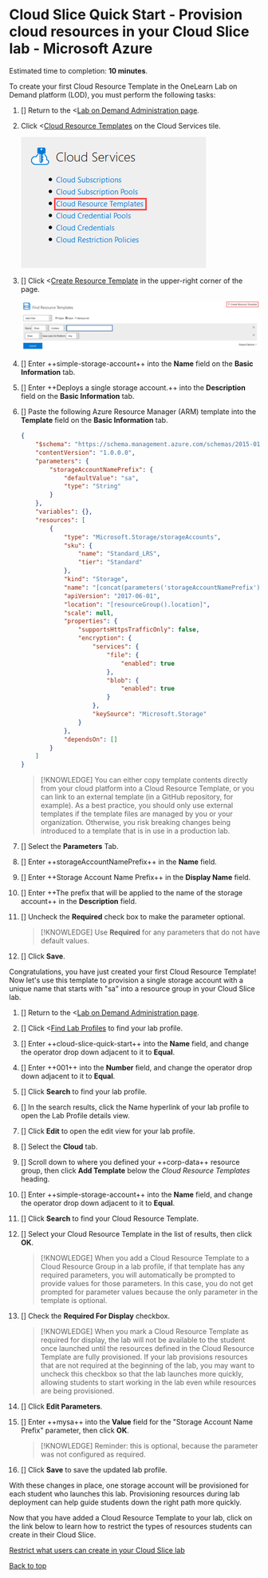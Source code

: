 # Cloud Slice Quick Start - Provision cloud resources in your Cloud Slice lab - Microsoft Azure

Estimated time to completion: **10 minutes**.

To create your first Cloud Resource Template in the OneLearn Lab on Demand platform (LOD), you must perform the following tasks:

1. [] Return to the <[Lab on Demand Administration page](/Admin).

1. Click <[Cloud Resource Templates](/CloudTemplate) on the Cloud Services tile.

   ![Cloud Resource Templates](images/lod-open-cloud-resource-templates.png)

1. [] Click <[Create Resource Template](/CloudTemplate/Create) in the upper-right corner of the page.

   ![Create Cloud Resource Template](images/lod-create-cloud-resource-template.png)

1. [] Enter ++simple-storage-account++ into the **Name** field on the **Basic Information** tab.

1. [] Enter ++Deploys a single storage account.++ into the **Description** field on the **Basic Information** tab.

1. [] Paste the following Azure Resource Manager (ARM) template into the **Template** field on the **Basic Information** tab.

    ```json
    {
        "$schema": "https://schema.management.azure.com/schemas/2015-01-01/deploymentTemplate.json#",
        "contentVersion": "1.0.0.0",
        "parameters": {
            "storageAccountNamePrefix": {
                "defaultValue": "sa",
                "type": "String"
            }
        },
        "variables": {},
        "resources": [
            {
                "type": "Microsoft.Storage/storageAccounts",
                "sku": {
                    "name": "Standard_LRS",
                    "tier": "Standard"
                },
                "kind": "Storage",
                "name": "[concat(parameters('storageAccountNamePrefix'), uniqueString(resourceGroup().id))]",
                "apiVersion": "2017-06-01",
                "location": "[resourceGroup().location]",
                "scale": null,
                "properties": {
                    "supportsHttpsTrafficOnly": false,
                    "encryption": {
                        "services": {
                            "file": {
                                "enabled": true
                            },
                            "blob": {
                                "enabled": true
                            }
                        },
                        "keySource": "Microsoft.Storage"
                    }
                },
                "dependsOn": []
            }
        ]
    }    
    ```

    > [!KNOWLEDGE] You can either copy template contents directly from your cloud platform into a Cloud Resource Template, or you can link to an external template (in a GitHub repository, for example). As a best practice, you should only use external templates if the template files are managed by you or your organization. Otherwise, you risk breaking changes being introduced to a template that is in use in a production lab.

1. [] Select the **Parameters** Tab.

1. [] Enter ++storageAccountNamePrefix++ in the **Name** field.

1. [] Enter ++Storage Account Name Prefix++ in the **Display Name** field.

1. [] Enter ++The prefix that will be applied to the name of the storage account++ in the **Description** field.

1. [] Uncheck the **Required** check box to make the parameter optional.

    > [!KNOWLEDGE] Use **Required** for any parameters that do not have default values.

1. [] Click **Save**.

Congratulations, you have just created your first Cloud Resource Template! Now let's use this template to provision a single storage account with a unique name that starts with "sa" into a resource group in your Cloud Slice lab.

1. [] Return to the <[Lab on Demand Administration page](/Admin).

1. [] Click <[Find Lab Profiles](/LabProfile) to find your lab profile.

1. [] Enter ++cloud-slice-quick-start++ into the **Name** field, and change the operator drop down adjacent to it to **Equal**.

1. [] Enter ++001++ into the **Number** field, and change the operator drop down adjacent to it to **Equal**.

1. [] Click **Search** to find your lab profile.

1. [] In the search results, click the Name hyperlink of your lab profile to open the Lab Profile details view.

1. [] Click **Edit** to open the edit view for your lab profile.

1. [] Select the **Cloud** tab.

1. [] Scroll down to where you defined your ++corp-data++ resource group, then click **Add Template** below the _Cloud Resource Templates_ heading.

1. [] Enter ++simple-storage-account++ into the **Name** field, and change the operator drop down adjacent to it to **Equal**.

1. [] Click **Search** to find your Cloud Resource Template.

1. [] Select your Cloud Resource Template in the list of results, then click **OK**.

    > [!KNOWLEDGE] When you add a Cloud Resource Template to a Cloud Resource Group in a lab profile, if that template has any required parameters, you will automatically be prompted to provide values for those parameters. In this case, you do not get prompted for parameter values because the only parameter in the template is optional.

1. [] Check the **Required For Display** checkbox.

    > [!KNOWLEDGE] When you mark a Cloud Resource Template as required for display, the lab will not be available to the student once launched until the resources defined in the Cloud Resource Template are fully provisioned. If your lab provisions resources that are not required at the beginning of the lab, you may want to uncheck this checkbox so that the lab launches more quickly, allowing students to start working in the lab even while resources are being provisioned.

1. [] Click **Edit Parameters**.

1. [] Enter ++mysa++ into the **Value** field for the "Storage Account Name Prefix" parameter, then click **OK**.

    > [!KNOWLEDGE] Reminder: this is optional, because the parameter was not configured as required.

1. [] Click **Save** to save the updated lab profile.

With these changes in place, one storage account will be provisioned for each student who launches this lab. Provisioning resources during lab deployment can help guide students down the right path more quickly.

Now that you have added a Cloud Resource Template to your lab, click on the link below to learn how to restrict the types of resources students can create in their Cloud Slice.

[Restrict what users can create in your Cloud Slice lab](restriction-policies.md)

[Back to top][back-to-top]

[back-to-top]: #cloud-slice-quick-start---provision-cloud-resources-in-your-cloud-slice-lab-microsoft-azure "Return to the top of the document"
